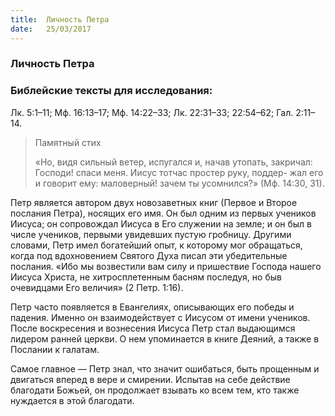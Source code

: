 ```yaml
---
title:  Личность Петра
date:   25/03/2017
---
```


### Личность Петра

### Библейские тексты для исследования: 
Лк. 5:1–11; Мф. 16:13–17; Мф. 14:22–33; Лк. 22:31–33; 22:54–62; Гал. 2:11–14.

> <p>Памятный стих</p> 
> «Но, видя сильный ветер, испугался и, начав утопать, закричал: Господи! спаси меня. Иисус тотчас простер руку, поддер- жал его и говорит ему: маловерный! зачем ты усомнился?» (Мф. 14:30, 31).
 
Петр является автором двух новозаветных книг (Первое и Второе послания Петра), носящих его имя. Он был одним из первых учеников Иисуса; он сопровождал Иисуса в Его служении на земле; и он был в числе учеников, первыми увидевших пустую гробницу. Другими словами, Петр имел богатейший опыт, к которому мог обращаться, когда под вдохновением Святого Духа писал эти убедительные послания. «Ибо мы возвестили вам силу и пришествие Господа нашего Иисуса Христа, не хитросплетенным басням последуя, но быв очевидцами Его величия» (2 Петр. 1:16). 

Петр часто появляется в Евангелиях, описывающих его победы и падения. Именно он взаимодействует с Иисусом от имени учеников. После воскресения и вознесения Иисуса Петр стал выдающимся лидером ранней церкви. О нем упоминается в книге Деяний, а также в Послании к галатам. 

Самое главное — Петр знал, что значит ошибаться, быть прощенным и двигаться вперед в вере и смирении. Испытав на себе действие благодати Божьей, он продолжает взывать ко всем тем, кто также нуждается в этой благодати. 

